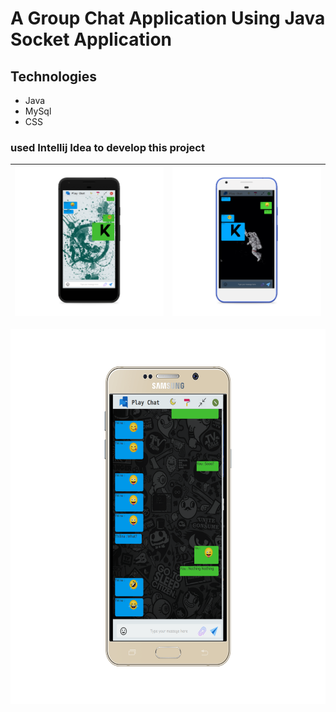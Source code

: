 <h1>A Group Chat Application Using Java Socket Application</h1>

<h2>Technologies</h2>
<ul>
  <li>Java</li>
  <li>MySql</li>
  <li>CSS</li>
</ul>

<h3>used Intellij Idea to develop this project</h3>

| ![Alt Text](https://github.com/KasunKVI/Chat_Application/blob/master/Screenshot%202023-07-12%2018:54:20_pixel_quite_black_portrait.png) | ![Alt Text](https://github.com/KasunKVI/Chat_Application/blob/master/Screenshot%202023-07-12%2018:55:01_pixel_really_blue_portrait.png) |
|---|---|
<img src="https://github.com/KasunKVI/Chat_Application/blob/master/Screenshot 2023-07-12 18:57:00_samsung-galaxynote5-gold-portrait.png" alt="Alt Text" width="570" height="600">
